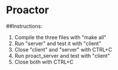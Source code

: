 # Proactor

##Instructions:
1. Compile the three files with "make all"
2. Run "server" and test it with "client"
3. Close "client" and "server" with CTRL+C
4. Run proact_server and test with "client"
5. Close both with CTRL+C
